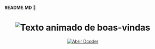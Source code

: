**README.MD**
👋

<h1 align="center">
  <img src="https://readme-typing-svg.herokuapp.com?font=Roboto&size=30&color=F75C7E&center=true&vCenter=true&width=450&lines=OLÁ,+SEJA+BEM-VINDO+AO+MEU+GITHUB!;Aonde+vamos+agora?+•+•+•" alt="Texto animado de boas-vindas"/>
</h1>

<p align="center">
  <a href="https://dcoder.tech/" target="_blank">
    <img src="https://img.shields.io/badge/Dcoder-323330?style=for-the-badge&logo=dcoder&logoColor=F7DF1E" alt="Abrir Dcoder"/>
  </a>
</p>
